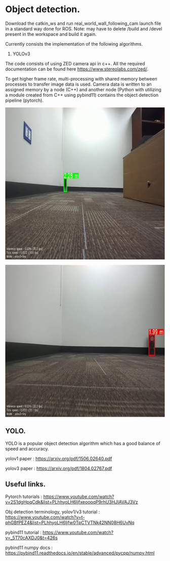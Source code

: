# Object detection.

Download the catkin_ws and run real_world_wall_following_cam launch file in a standard way done for ROS. Note: may have to delete /build and /devel present in the workspace and build it again.

Currently consists the implementation of the following algorithms.   

1. YOLOv3

<!-- -->

The code consists of using ZED camera api in c++. All the required documentation can be found here https://www.stereolabs.com/zed/.

To get higher frame rate, multi-processing with shared memory between processes to transfer image data is used. Camera data is written to an assigned memory by a node (C++) and another node (Python with utilizing a module created from C++ using pybind11) contains the object detection pipeline (pytorch).

<p align = "center">
<img src="images/1.png" width="720" height="480">
</p>
<p align = "center">
</p>

<p align = "center">
<img src="images/2.png" width="720" height="480">
</p>
<p align = "center">
</p>

## YOLO.

YOLO is a popular object detection algorithm which has a good balance of speed and accuracy.

yolov1 paper : https://arxiv.org/pdf/1506.02640.pdf

yolov3 paper : https://arxiv.org/pdf/1804.02767.pdf

## Useful links.

Pytorch tutorials : https://www.youtube.com/watch?v=2S1dgHpqCdk&list=PLhhyoLH6IjfxeoooqP9rhU3HJIAVAJ3Vz

Obj detection terminology, yolov1/v3 tutorial : https://www.youtube.com/watch?v=t-phGBfPEZ4&list=PLhhyoLH6Ijfw0TpCTVTNk42NN08H6UvNq

pybind11 tutorial : https://www.youtube.com/watch?v=_5T70cAXDJ0&t=426s

pybind11 numpy docs : https://pybind11.readthedocs.io/en/stable/advanced/pycpp/numpy.html




